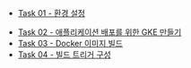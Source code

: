 * [Task 01 - 환경 설정](https://github.com/sunpyopark/aws/blob/master/guide/ElasticBeanstalk/guide-01.md "Guide 01 - Beanstalk")
+ [Task 02 - 애플리케이션 배포를 위한 GKE 만들기](https://github.com/sunpyopark/Hands-on_Kubernetes/blob/master/guide/guide-03/task-02.md "Guide 01 - Beanstalk")
+ [Task 03 - Docker 이미지 빌드](https://github.com/sunpyopark/aws/blob/master/guide/ElasticBeanstalk/guide-01.md "Guide 01 - Beanstalk")
+ [Task 04 - 빌드 트리거 구성](https://github.com/sunpyopark/aws/blob/master/guide/ElasticBeanstalk/guide-01.md "Guide 01 - Beanstalk")
